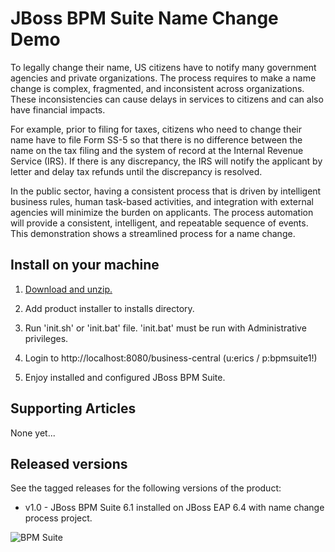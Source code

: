 JBoss BPM Suite Name Change Demo 
================================
To legally change their name, US citizens have to notify many government agencies and private organizations. The process requires to
make a name change is complex, fragmented, and inconsistent across organizations.  These inconsistencies can cause delays in
services to citizens and can also have financial impacts.

For example, prior to filing for taxes, citizens who need to change their name have to file Form SS-5 so  that there is no
difference between the name on the tax filing and the system of record at the Internal Revenue Service (IRS). If there is any
discrepancy, the IRS will notify the applicant by letter and delay tax refunds until the discrepancy is resolved.  

In the public sector, having a consistent process that is driven by intelligent business rules, human task-based activities, and
integration with external agencies will minimize the burden on applicants. The process automation will provide a consistent,
intelligent, and repeatable sequence of events. This demonstration shows a streamlined process for a name change.


Install on your machine
-----------------------
1. [Download and unzip.](https://github.com/jbossdemocentral/bpms-name-change-demo/archive/master.zip)

2. Add product installer to installs directory.

3. Run 'init.sh' or 'init.bat' file. 'init.bat' must be run with Administrative privileges. 

4. Login to http://localhost:8080/business-central  (u:erics / p:bpmsuite1!)

5. Enjoy installed and configured JBoss BPM Suite.


Supporting Articles
-------------------
None yet...


Released versions
-----------------
See the tagged releases for the following versions of the product:

- v1.0 - JBoss BPM Suite 6.1 installed on JBoss EAP 6.4 with name change process project.


![BPM Suite](https://raw.githubusercontent.com/jbossdemocentral/bpms-install-demo/master/docs/demo-images/bpmsuite.png)

